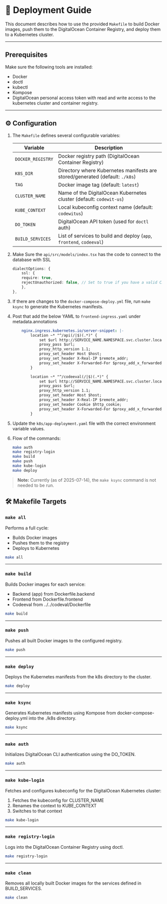 # 🚀 Deployment Guide

This document describes how to use the provided `Makefile` to build Docker images, push them to the DigitalOcean Container Registry, and deploy them to a Kubernetes cluster.

---

## Prerequisites

Make sure the following tools are installed:
- Docker
- doctl
- kubectl
- Kompose
- DigitalOcean personal access token with read and write access to the kubernetes cluster and container registry.

---

## ⚙️ Configuration

1. The `Makefile` defines several configurable variables:

    | Variable          | Description                                                        |
    |-------------------|--------------------------------------------------------------------|
    | `DOCKER_REGISTRY` | Docker registry path (DigitalOcean Container Registry)             |
    | `K8S_DIR`         | Directory where Kubernetes manifests are stored/generated (default: `./k8s`) |
    | `TAG`             | Docker image tag (default: `latest`)                               |
    | `CLUSTER_NAME`    | Name of the DigitalOcean Kubernetes cluster (default: `codewit-us`) |
    | `KUBE_CONTEXT`    | Local kubeconfig context name (default: `codewitus`) |
    | `DO_TOKEN`        | DigitalOcean API token (used for `doctl` auth)                     |
    | `BUILD_SERVICES`  | List of services to build and deploy (`app`, `frontend`, `codeeval`) |

2. Make Sure the `api/src/models/index.tsx` has the code to connect to the database with SSL
    ```typescript
    dialectOptions: {
        ssl: {
        require: true,
        rejectUnauthorized: false, // Set to true if you have a valid CA certificate
        },
    },
    ```

3. If there are changes to the `docker-compose-deploy.yml` file, run `make ksync` to generate the Kubernetes manifests.
4. Post that add the below YAML to `frontend-ingress.yaml` under metadata.annotations
    ```yaml
        nginx.ingress.kubernetes.io/server-snippet: |-
            location ~* "^/api(/|$)(.*)" {
                set $url http://SERVICE_NAME.NAMESPACE.svc.cluster.local:PORT/$2$is_args$args;
                proxy_pass $url;
                proxy_http_version 1.1;
                proxy_set_header Host $host;
                proxy_set_header X-Real-IP $remote_addr;
                proxy_set_header X-Forwarded-For $proxy_add_x_forwarded_for;
            }

            location ~* "^/codeeval(/|$)(.*)" {
                set $url http://SERVICE_NAME.NAMESPACE.svc.cluster.local:PORT/$2$is_args$args;
                proxy_pass $url;
                proxy_http_version 1.1;
                proxy_set_header Host $host;
                proxy_set_header X-Real-IP $remote_addr;
                proxy_set_header Cookie $http_cookie;
                proxy_set_header X-Forwarded-For $proxy_add_x_forwarded_for;
            }
    ```
5. Update the `k8s/app-deployment.yaml` file with the correct environment variable values. 
6. Flow of the commands:
    ```bash
    make auth
    make registry-login
    make build
    make push
    make kube-login
    make deploy
    ```

> **Note:** Currently (as of 2025-07-14), the `make ksync` command is not needed to be run.

## 🛠️ Makefile Targets

### `make all`

Performs a full cycle:
- Builds Docker images
- Pushes them to the registry
- Deploys to Kubernetes

```bash
make all
```
---

### `make build`
Builds Docker images for each service:
- Backend (app) from Dockerfile.backend
- Frontend from Dockerfile.frontend
- Codeeval from ../../codeval/Dockerfile

```bash
make build
```

---

### `make push`
Pushes all built Docker images to the configured registry.

```bash
make push
```

---

### `make deploy`
Deploys the Kubernetes manifests from the k8s directory to the cluster.

```bash
make deploy
```

---

### `make ksync`

Generates Kubernetes manifests using Kompose from docker-compose-deploy.yml into the ./k8s directory.

```bash
make ksync
```

---

### `make auth`

Initializes DigitalOcean CLI authentication using the DO_TOKEN.

```bash
make auth
```

---

### `make kube-login`

Fetches and configures kubeconfig for the DigitalOcean Kubernetes cluster:
1. Fetches the kubeconfig for CLUSTER_NAME
2. Renames the context to KUBE_CONTEXT
3. Switches to that context

```bash
make kube-login
```

---

### `make registry-login`

Logs into the DigitalOcean Container Registry using doctl.

```bash
make registry-login
```

---

### `make clean`

Removes all locally built Docker images for the services defined in BUILD_SERVICES.

```bash
make clean
```